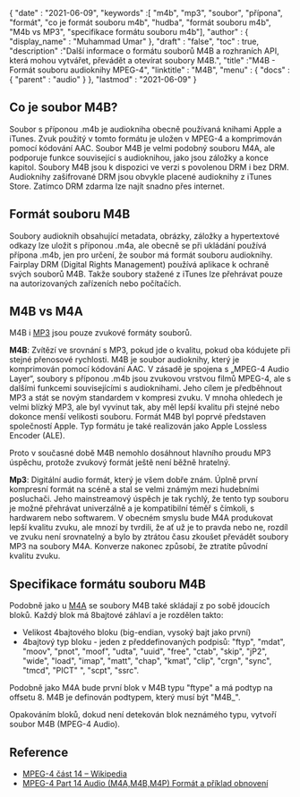 {
  "date" : "2021-06-09",
  "keywords" :[ "m4b", "mp3", "soubor", "přípona", "formát", "co je formát souboru m4b", "hudba", "formát souboru m4b", "M4b vs MP3", "specifikace formátu souboru m4b"],
  "author" : {
    "display_name" : "Muhammad Umar"
},
  "draft" : "false",
  "toc" : true,
  "description" :"Další informace o formátu souborů M4B a rozhraních API, která mohou vytvářet, převádět a otevírat soubory M4B.",
  "title" :"M4B - Formát souboru audioknihy MPEG-4",
  "linktitle" : "M4B",
  "menu" : {
    "docs" : {
      "parent" : "audio"
}
},
  "lastmod" : "2021-06-09"
}

## Co je soubor M4B?

Soubor s příponou .m4b je audiokniha obecně používaná knihami Apple a iTunes. Zvuk použitý v tomto formátu je uložen v MPEG-4 a komprimován pomocí kódování AAC. Soubor M4B je velmi podobný souboru M4A, ale podporuje funkce související s audioknihou, jako jsou záložky a konce kapitol. Soubory M4B jsou k dispozici ve verzi s povolenou DRM i bez DRM. Audioknihy zašifrované DRM jsou obvykle placené audioknihy z iTunes Store. Zatímco DRM zdarma lze najít snadno přes internet.

## Formát souboru M4B

Soubory audioknih obsahující metadata, obrázky, záložky a hypertextové odkazy lze uložit s příponou .m4a, ale obecně se při ukládání používá přípona .m4b, jen pro určení, že soubor má formát souboru audioknihy. Fairplay DRM (Digital Rights Management) používá aplikace k ochraně svých souborů M4B. Takže soubory stažené z iTunes lze přehrávat pouze na autorizovaných zařízeních nebo počítačích.


## M4B vs M4A

M4B i [MP3](/audio/mp3/) jsou pouze zvukové formáty souborů.

**M4B**: Zvítězí ve srovnání s MP3, pokud jde o kvalitu, pokud oba kódujete při stejné přenosové rychlosti. M4B je soubor audioknihy, který je komprimován pomocí kódování AAC. V zásadě je spojena s „MPEG-4 Audio Layer“, soubory s příponou .m4b jsou zvukovou vrstvou filmů MPEG-4, ale s dalšími funkcemi souvisejícími s audioknihami. Jeho cílem je předběhnout MP3 a stát se novým standardem v kompresi zvuku. V mnoha ohledech je velmi blízký MP3, ale byl vyvinut tak, aby měl lepší kvalitu při stejné nebo dokonce menší velikosti souboru. Formát M4B byl poprvé představen společností Apple. Typ formátu je také realizován jako Apple Lossless Encoder (ALE).

Proto v současné době M4B nemohlo dosáhnout hlavního proudu MP3 úspěchu, protože zvukový formát ještě není běžně hratelný.

**Mp3**: Digitální audio formát, který je všem dobře znám. Úplně první kompresní formát na scéně a stal se velmi známým mezi hudebními posluchači. Jeho mainstreamový úspěch je tak rychlý, že tento typ souboru je možné přehrávat univerzálně a je kompatibilní téměř s čímkoli, s hardwarem nebo softwarem. V obecném smyslu bude M4A produkovat lepší kvalitu zvuku, ale mnozí by tvrdili, že ať už je to pravda nebo ne, rozdíl ve zvuku není srovnatelný a bylo by ztrátou času zkoušet převádět soubory MP3 na soubory M4A. Konverze nakonec způsobí, že ztratíte původní kvalitu zvuku.

## Specifikace formátu souboru M4B

Podobně jako u [M4A](/cs/audio/m4a/) se soubory M4B také skládají z po sobě jdoucích bloků. Každý blok má 8bajtové záhlaví a je rozdělen takto:
- Velikost 4bajtového bloku (big-endian, vysoký bajt jako první)
- 4bajtový typ bloku - jeden z předdefinovaných podpisů: "ftyp", "mdat", "moov", "pnot", "moof", "udta", "uuid", "free", "ctab", "skip", "jP2", "wide", "load", "imap", "matt", "chap", "kmat", "clip", "crgn", "sync", "tmcd", "PICT" ", "scpt", "ssrc".

Podobně jako M4A bude první blok v M4B typu "ftype" a má podtyp na offsetu 8. M4B je definován podtypem, který musí být "M4B_".

Opakováním bloků, dokud není detekován blok neznámého typu, vytvoří soubor M4B (MPEG-4 Audio).

## Reference

* [MPEG-4 část 14 – Wikipedia](https://en.wikipedia.org/wiki/MPEG-4_Part_14)
* [MPEG-4 Part 14 Audio (M4A,M4B,M4P) Formát a příklad obnovení](https://www.file-recovery.com/m4a-signature-format.htm)


